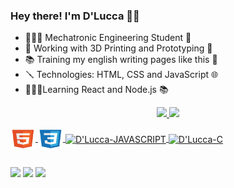 ### Hey there! I'm D'Lucca 🤗👋

- 👨🏾‍🎓 Mechatronic Engineering Student 🦾
- 🦿 Working with 3D Printing and Prototyping 🤖
- 📚 Training my english writing pages like this 🕺
- 🪛 Technologies: HTML, CSS and JavaScript 🌐
- 👨🏽‍💻Learning React and Node.js 📚

<div align="center">
  <a href="https://github.com/PedroDLucca">
  <img height="180em" src="https://github-readme-stats.vercel.app/api?username=PedroDLucca&show_icons=true&theme=radical&include_all_commits=true&count_private=true"/>
  <img height="180em" src="https://github-readme-stats.vercel.app/api/top-langs/?username=PedroDLucca&layout=compact&langs_count=7&theme=radical"/>
</div>
<div style="display: inline_block"><br>
  <img align="center" alt="D'Lucca-HTML" height="30" width="40" src="https://raw.githubusercontent.com/devicons/devicon/master/icons/html5/html5-original.svg">
  <img align="center" alt="D'Lucca-CSS" height="30" width="40" src="https://raw.githubusercontent.com/devicons/devicon/master/icons/css3/css3-original.svg">
  <img align="center" alt="D'Lucca-JAVASCRIPT" height="30" width="40" src="https://cdn.jsdelivr.net/gh/devicons/devicon@latest/icons/javascript/javascript-original.svg">
  <img align="center" alt="D'Lucca-C" height="30" width="40" src="https://cdn.jsdelivr.net/gh/devicons/devicon@latest/icons/c/c-original.svg">
</div>
  
##
  
<div>
  <a href="mailto:dluccammendes@gmail.com"><img src="https://img.shields.io/badge/Gmail-D14836?style=for-the-badge&logo=gmail&logoColor=white" target="_blank"></a>
  <a href="www.linkedin.com/in/pedro-dlucca"><img src="https://img.shields.io/badge/LinkedIn-0077B5?style=for-the-badge&logo=linkedin&logoColor=white" target="_blank"></a>
  <a href="https://pin.it/5D7Y46DME"><img src="https://img.shields.io/badge/Pinterest-%23E60023.svg?&style=for-the-badge&logo=Pinterest&logoColor=white" target="_blank"></a>
</div>
